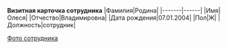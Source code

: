 **Визитная карточка сотрудника**
|Фамилия|Родина|
|-------|------|
|Имя|Олеся|
|Отчество|Владимировна|
|Дата рождения|07.01.2004|
|Пол|Ж|
|Должность|сотрудник|


[Фото сотрудника]([https://bipbap.ru/wpcontent/uploads/2017/04/000f_7290754.jpg](https://funik.ru/wp-content/uploads/2018/10/17478da42271207e1d86.jpg))
